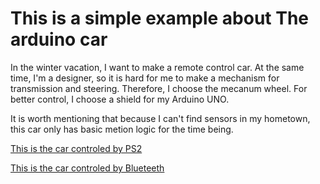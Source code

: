 # This is a simple example about The arduino car

In the winter vacation, I want to make a remote control car. At the same time, I'm a designer, so it is hard for me to make a mechanism for transmission and steering. Therefore, I choose the mecanum wheel. For better control, I choose a shield for my Arduino UNO.  

It is worth mentioning that because I can't find sensors in my hometown, this car only has basic metion logic for the time being.  

[This is the car controled by PS2](https://github.com/wujinhjun/wujinhjuns-openhardware/tree/main/Arduino_exercise/aMecanumWheelCar/PS2andCar)  

[This is the car controled by Blueteeth](https://github.com/wujinhjun/wujinhjuns-openhardware/tree/main/Arduino_exercise/aMecanumWheelCar/BTandCar)
